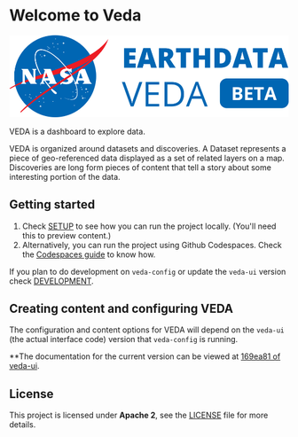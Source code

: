 # Welcome to Veda

![VEDA logo](./static/graphics/nasa-veda-logo-pos.svg)

​VEDA is a dashboard to explore data.

VEDA is organized around datasets and discoveries.
A Dataset represents a piece of geo-referenced data displayed as a set of related layers on a map.  
Discoveries are long form pieces of content that tell a story about some interesting portion of the data.

## Getting started

1) Check [SETUP](./docs/SETUP.md) to see how you can run the project locally. (You'll need this to preview content.)
2) Alternatively, you can run the project using Github Codespaces. Check the [Codespaces guide](./docs/GH_CODESPACES.md) to know how.

If you plan to do development on `veda-config` or update the `veda-ui` version check [DEVELOPMENT](./docs/DEVELOPMENT.md).

## Creating content and configuring VEDA

The configuration and content options for VEDA will depend on the `veda-ui` (the actual interface code) version that `veda-config` is running.

**The documentation for the current version can be viewed at [169ea81 of veda-ui](https://github.com/NASA-IMPACT/veda-ui/tree/169ea81629ebae74c2d9e46a7b416f784b025fdf/README.md).

## License
This project is licensed under **Apache 2**, see the [LICENSE](LICENSE) file for more details.

